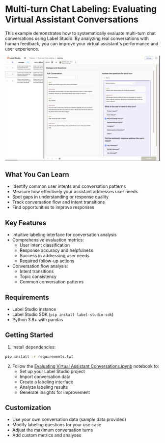 # Multi-turn Chat Labeling: Evaluating Virtual Assistant Conversations

This example demonstrates how to systematically evaluate multi-turn chat conversations using Label Studio. By analyzing real conversations with human feedback, you can improve your virtual assistant's performance and user experience.

![Multi-turn Chat Labeling](multi-turn-chat-screenshot.png)

## What You Can Learn
- Identify common user intents and conversation patterns
- Measure how effectively your assistant addresses user needs
- Spot gaps in understanding or response quality
- Track conversation flow and intent transitions
- Find opportunities to improve responses

## Key Features
- Intuitive labeling interface for conversation analysis
- Comprehensive evaluation metrics:
  - User intent classification
  - Response accuracy and helpfulness
  - Success in addressing user needs
  - Required follow-up actions
- Conversation flow analysis:
  - Intent transitions
  - Topic consistency
  - Common conversation patterns

## Requirements
- Label Studio instance
- Label Studio SDK (`pip install label-studio-sdk`)
- Python 3.8+ with pandas

## Getting Started

1. Install dependencies:
```bash
pip install -r requirements.txt
```

2. Follow the [Evaluating Virtual Assistant Conversations.ipynb](Evaluating%20Virtual%20Assistant%20Conversations.ipynb) notebook to:
   - Set up your Label Studio project
   - Import conversation data
   - Create a labeling interface
   - Analyze labeling results
   - Generate insights for improvement

## Customization
- Use your own conversation data (sample data provided)
- Modify labeling questions for your use case
- Adjust the maximum conversation turns
- Add custom metrics and analyses


